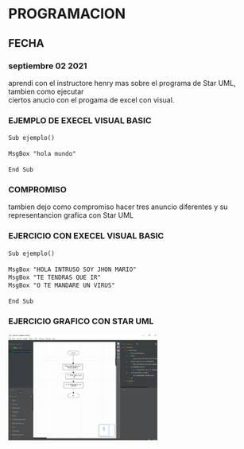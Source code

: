 # **PROGRAMACION**


## **FECHA** <br>

### **septiembre 02 2021** <br>
 
aprendi con el instructore henry mas sobre el
programa de Star UML, tambien como ejecutar  
ciertos anucio con el progama de excel con 
visual. <br>

### **EJEMPLO DE EXECEL VISUAL BASIC** <br>

```
Sub ejemplo()

MsgBox "hola mundo"

End Sub
```
### **COMPROMISO**

tambien dejo como compromiso hacer tres 
anuncio diferentes y su representancion 
grafica con Star UML <br>

### **EJERCICIO CON EXECEL VISUAL BASIC** <br>

```
Sub ejemplo()

MsgBox "HOLA INTRUSO SOY JHON MARIO"
MsgBox "TE TENDRAS QUE IR"
MsgBox "O TE MANDARE UN VIRUS"

End Sub
```
### **EJERCICIO GRAFICO CON STAR UML**

<img src="img/diagrama-de-flujo-1.jpg" width="300">

